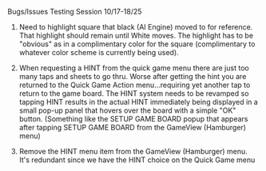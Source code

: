 Bugs/Issues Testing Session 10/17-18/25

1.	Need to highlight square that black (AI Engine) moved to for reference.  That 
	highlight should remain until White moves.  The highlight has to be "obvious" as in
	a complimentary color for the square (complimentary to whatever color scheme is 
	currently being used).
	
	
2.	When requesting a HINT from the quick game menu there are just too many taps and
	sheets to go thru.  Worse after getting the hint you are returned to the Quick Game
	Action menu...requiring yet another tap to return to the game board.  The HINT 
	system needs to be revamped so tapping HINT results in the actual HINT immediately
	being displayed in a small pop-up panel that hovers over the board with a simple
	"OK" button. (Something like the SETUP GAME BOARD popup that appears after tapping
	SETUP GAME BOARD from the GameView (Hamburger) menu)
	
3.	Remove the HINT menu item from the GameView (Hamburger) menu.  It's redundant since
	we have the HINT choice on the Quick Game menu